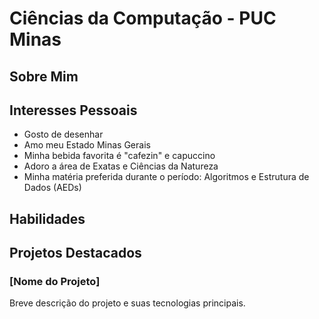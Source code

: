 
# Ciências da Computação - PUC Minas

## Sobre Mim



## Interesses Pessoais
- Gosto de desenhar
- Amo meu Estado Minas Gerais
- Minha bebida favorita é "cafezin" e capuccino
- Adoro a área de Exatas e Ciências da Natureza
- Minha matéria preferida durante o período: Algoritmos e Estrutura de Dados (AEDs)

## Habilidades

## Projetos Destacados

### [Nome do Projeto]

Breve descrição do projeto e suas tecnologias principais.


